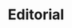 ---
title: 'Editorial'
summary: 'Webdesign based on a designer.'
image: '/img/editorial.jpg'
link: 'https://xd.adobe.com/view/777fc217-a795-4fd5-659b-7bad6d372ff3-014e/'
displayOrder: 2
featured: true
---